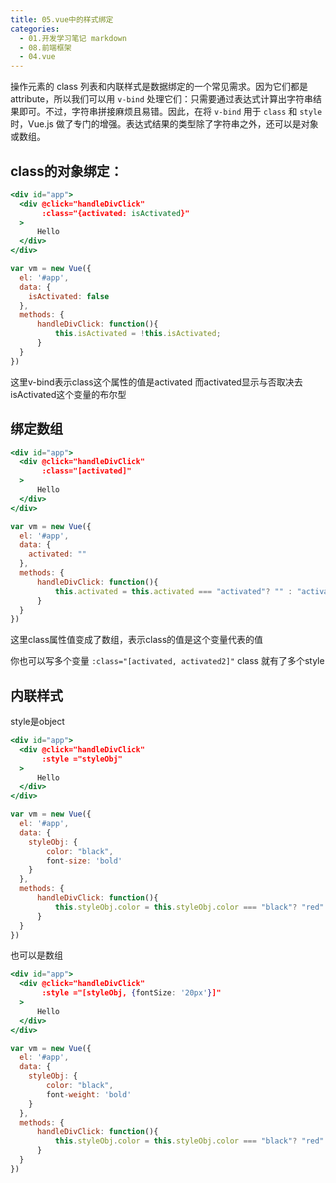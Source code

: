 ```yaml
---
title: 05.vue中的样式绑定
categories:
  - 01.开发学习笔记 markdown
  - 08.前端框架
  - 04.vue
---
```


操作元素的 class 列表和内联样式是数据绑定的一个常见需求。因为它们都是 attribute，所以我们可以用 `v-bind` 处理它们：只需要通过表达式计算出字符串结果即可。不过，字符串拼接麻烦且易错。因此，在将 `v-bind` 用于 `class` 和 `style` 时，Vue.js 做了专门的增强。表达式结果的类型除了字符串之外，还可以是对象或数组。

## class的对象绑定：

```jsx
<div id="app">
  <div @click="handleDivClick"
       :class="{activated: isActivated}"
  >
      Hello
  </div>
</div>

var vm = new Vue({
  el: '#app',
  data: {
    isActivated: false
  },
  methods: {
      handleDivClick: function(){
          this.isActivated = !this.isActivated;
      }
  }
})
```

这里v-bind表示class这个属性的值是activated 而activated显示与否取决去isActivated这个变量的布尔型



## 绑定数组

```jsx
<div id="app">
  <div @click="handleDivClick"
       :class="[activated]"
  >
      Hello
  </div>
</div>

var vm = new Vue({
  el: '#app',
  data: {
    activated: ""
  },
  methods: {
      handleDivClick: function(){
          this.activated = this.activated === "activated"? "" : "activated";
      }
  }
})
```

这里class属性值变成了数组，表示class的值是这个变量代表的值

你也可以写多个变量 `:class="[activated, activated2]"` class 就有了多个style



## 内联样式

style是object

```jsx
<div id="app">
  <div @click="handleDivClick"
       :style ="styleObj"
  >
      Hello
  </div>
</div>

var vm = new Vue({
  el: '#app',
  data: {
    styleObj: {
        color: "black",
        font-size: 'bold'
    }
  },
  methods: {
      handleDivClick: function(){
          this.styleObj.color = this.styleObj.color === "black"? "red" : "black";
      }
  }
})
```

也可以是数组



```jsx
<div id="app">
  <div @click="handleDivClick"
       :style ="[styleObj, {fontSize: '20px'}]"
  >
      Hello
  </div>
</div>

var vm = new Vue({
  el: '#app',
  data: {
    styleObj: {
        color: "black",
        font-weight: 'bold'
    }
  },
  methods: {
      handleDivClick: function(){
          this.styleObj.color = this.styleObj.color === "black"? "red" : "black";
      }
  }
})
```

